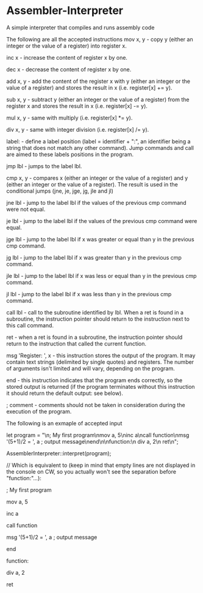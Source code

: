 # Assembler-Interpreter
A simple interpreter that compiles and runs assembly code

The following are all the accepted instructions
mov x, y - copy y (either an integer or the value of a register) into register x.

inc x - increase the content of register x by one.

dec x - decrease the content of register x by one.

add x, y - add the content of the register x with y (either an integer or the value of a register) and stores the result in x (i.e. register[x] += y).

sub x, y - subtract y (either an integer or the value of a register) from the register x and stores the result in x (i.e. register[x] -= y).

mul x, y - same with multiply (i.e. register[x] *= y).

div x, y - same with integer division (i.e. register[x] /= y).

label: - define a label position (label = identifier + ":", an identifier being a string that does not match any other command). Jump commands and call are aimed to 
these labels positions in the program.

jmp lbl - jumps to the label lbl.

cmp x, y - compares x (either an integer or the value of a register) and y (either an integer or the value of a register). The result is used in the conditional jumps (jne, je, jge, jg, jle and jl)

jne lbl - jump to the label lbl if the values of the previous cmp command were not equal.

je lbl - jump to the label lbl if the values of the previous cmp command were equal.

jge lbl - jump to the label lbl if x was greater or equal than y in the previous cmp command.

jg lbl - jump to the label lbl if x was greater than y in the previous cmp command.

jle lbl - jump to the label lbl if x was less or equal than y in the previous cmp command.

jl lbl - jump to the label lbl if x was less than y in the previous cmp command.

call lbl - call to the subroutine identified by lbl. When a ret is found in a subroutine, the instruction pointer should return to the instruction next to this call command.

ret - when a ret is found in a subroutine, the instruction pointer should return to the instruction that called the current function.

msg 'Register: ', x - this instruction stores the output of the program. It may contain text strings (delimited by single quotes) and registers. The number of arguments isn't limited and will vary, depending on the program.

end - this instruction indicates that the program ends correctly, so the stored output is returned (if the program terminates without this instruction it should return the default output: see below).

; comment - comments should not be taken in consideration during the execution of the program.



The following is an exmaple of accepted input

let program = "\n; My first program\nmov  a, 5\ninc  a\ncall function\nmsg  '(5+1)/2 = ', a    ; output message\nend\n\nfunction:\n    div  a, 2\n    ret\n";

AssemblerInterpreter::interpret(program);

// Which is equivalent to (keep in mind that empty lines are not displayed in the console on CW, so you actually won't see the separation before "function:"...):

; My first program

mov  a, 5

inc  a

call function

msg  '(5+1)/2 = ', a    ; output message

end


function:

   div  a, 2

   ret
